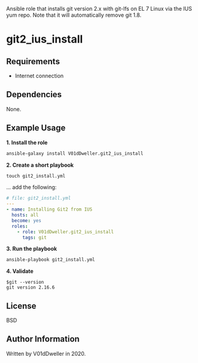 Ansible role that installs git version 2.x with git-lfs on EL 7 Linux via the IUS yum repo. Note that it will automatically remove git 1.8.
# git2_ius_install

## Requirements
* Internet connection

## Dependencies


None.

## Example Usage


**1. Install the role**
```cmd
ansible-galaxy install V01dDweller.git2_ius_install
```

**2. Create a short playbook**
```cmd
touch git2_install.yml
```

... add the following:
```yaml
# file: git2_install.yml
---
- name: Installing Git2 from IUS
  hosts: all
  become: yes
  roles:
    - role: V01dDweller.git2_ius_install
      tags: git
```

**3. Run the playbook**
```cmd
ansible-playbook git2_install.yml
```

**4. Validate**
```
$git --version
git version 2.16.6
```

## License

BSD

## Author Information

Written by V01dDweller in 2020.

